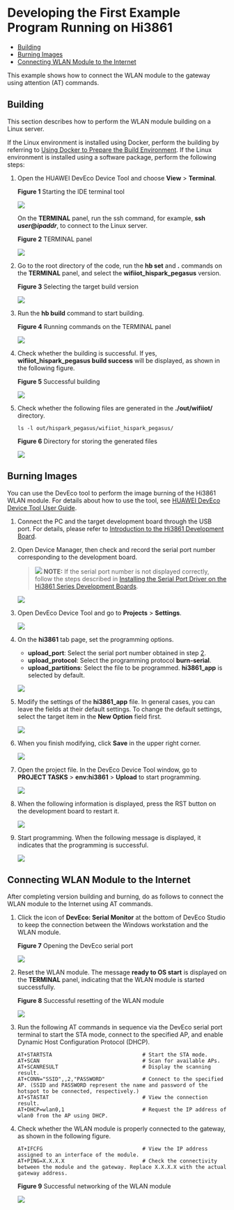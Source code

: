 # Developing the First Example Program Running on Hi3861<a name="EN-US_TOPIC_0000001053302600"></a>

-   [Building](#section191121332125319)
-   [Burning Images](#section1610612214150)
-   [Connecting WLAN Module to the Internet](#section168257461059)

This example shows how to connect the WLAN module to the gateway using attention \(AT\) commands.

## Building<a name="section191121332125319"></a>

This section describes how to perform the WLAN module building on a Linux server.

If the Linux environment is installed using Docker, perform the building by referring to  [Using Docker to Prepare the Build Environment](../get-code/acquiring-tools.md). If the Linux environment is installed using a software package, perform the following steps:

1.  Open the HUAWEI DevEco Device Tool and choose  **View**  \>  **Terminal**.

    **Figure  1**  Starting the IDE terminal tool<a name="fig1975813338510"></a>  
    

    ![](figures/1.png)

    On the  **TERMINAL**  panel, run the ssh command, for example,  **ssh** **_user_@_ipaddr_**, to connect to the Linux server.

    **Figure  2**  TERMINAL panel<a name="fig91165301546"></a>  
    

    ![](figures/2.png)

2.  Go to the root directory of the code, run the  **hb set**  and  **.**  commands on the  **TERMINAL**  panel, and select the  **wifiiot\_hispark\_pegasus**  version.

    **Figure  3**  Selecting the target build version<a name="fig17727115215612"></a>  
    

    ![](figures/3.png)

3.  Run the  **hb build**  command to start building.

    **Figure  4**  Running commands on the TERMINAL panel<a name="fig5493164414573"></a>  
    

    ![](figures/4.png)

4.  Check whether the building is successful. If yes,  **wifiiot\_hispark\_pegasus build success**  will be displayed, as shown in the following figure.

    **Figure  5**  Successful building<a name="fig1262101218463"></a>  
    

    ![](figures/5.png)

5.  Check whether the following files are generated in the  **./out/wifiiot/**  directory.

    ```
    ls -l out/hispark_pegasus/wifiiot_hispark_pegasus/
    ```

    **Figure  6**  Directory for storing the generated files<a name="fig38521346164618"></a>  
    

    ![](figures/3-0.png)


## Burning Images<a name="section1610612214150"></a>

You can use the DevEco tool to perform the image burning of the Hi3861 WLAN module. For details about how to use the tool, see  [HUAWEI DevEco Device Tool User Guide](https://device.harmonyos.com/en/docs/ide/user-guides/service_introduction-0000001050166905).

1.  Connect the PC and the target development board through the USB port. For details, please refer to  [Introduction to the Hi3861 Development Board](https://device.harmonyos.com/en/docs/start/introduce/oem_wifi_start_des-0000001050168548).
2.  <a name="en-us_topic_0000001056563976_li848662117291"></a>Open Device Manager, then check and record the serial port number corresponding to the development board.

    >![](public_sys-resources/icon-note.gif) **NOTE:** 
    >If the serial port number is not displayed correctly, follow the steps described in  [Installing the Serial Port Driver on the Hi3861 Series Development Boards](https://device.harmonyos.com/cn/docs/ide/user-guides/hi3861-drivers-0000001058153433).

    ![](figures/en-us_image_0000001073388838.png)

3.  Open DevEco Device Tool and go to  **Projects**  \>  **Settings**.

    ![](figures/en-us_image_0000001078404538.png)

4.  On the  **hi3861**  tab page, set the programming options.

    -   **upload\_port**: Select the serial port number obtained in step  [2](#en-us_topic_0000001056563976_li848662117291).
    -   **upload\_protocol**: Select the programming protocol  **burn-serial**.
    -   **upload\_partitions**: Select the file to be programmed.  **hi3861\_app**  is selected by default.

    ![](figures/en-us_image_0000001078244328.png)

5.  Modify the settings of the  **hi3861\_app**  file. In general cases, you can leave the fields at their default settings. To change the default settings, select the target item in the  **New Option**  field first.

    ![](figures/en-us_image_0000001120802173.png)

6.  When you finish modifying, click  **Save**  in the upper right corner.

    ![](figures/en-us_image_0000001078313582.png)

7.  Open the project file. In the DevEco Device Tool window, go to  **PROJECT TASKS**  \>  **env:hi3861**  \>  **Upload**  to start programming.

    ![](figures/en-us_image_0000001120802383.png)

8.  When the following information is displayed, press the RST button on the development board to restart it.

    ![](figures/en-us_image_0000001074285712.png)

9.  Start programming. When the following message is displayed, it indicates that the programming is successful.

    ![](figures/en-us_image_0000001074445364.png)


## Connecting WLAN Module to the Internet<a name="section168257461059"></a>

After completing version building and burning, do as follows to connect the WLAN module to the Internet using AT commands.

1.  Click the icon of  **DevEco: Serial Monitor**  at the bottom of DevEco Studio to keep the connection between the Windows workstation and the WLAN module.

    **Figure  7**  Opening the DevEco serial port<a name="fig12489182991119"></a>  
    

    ![](figures/5-1.png)

2.  Reset the WLAN module. The message  **ready to OS start**  is displayed on the  **TERMINAL**  panel, indicating that the WLAN module is started successfully.

    **Figure  8**  Successful resetting of the WLAN module <a name="fig496084516332"></a>  
    

    ![](figures/6.png)

3.  Run the following AT commands in sequence via the DevEco serial port terminal to start the STA mode, connect to the specified AP, and enable Dynamic Host Configuration Protocol \(DHCP\).

    ```
    AT+STARTSTA                             # Start the STA mode.
    AT+SCAN                                 # Scan for available APs.
    AT+SCANRESULT                           # Display the scanning result.
    AT+CONN="SSID",,2,"PASSWORD"            # Connect to the specified AP. (SSID and PASSWORD represent the name and password of the hotspot to be connected, respectively.)
    AT+STASTAT                              # View the connection result.
    AT+DHCP=wlan0,1                         # Request the IP address of wlan0 from the AP using DHCP.
    ```

4.  Check whether the WLAN module is properly connected to the gateway, as shown in the following figure.

    ```
    AT+IFCFG                                # View the IP address assigned to an interface of the module.
    AT+PING=X.X.X.X                         # Check the connectivity between the module and the gateway. Replace X.X.X.X with the actual gateway address.
    ```

    **Figure  9**  Successful networking of the WLAN module<a name="fig1166371318339"></a>  
    

    ![](figures/截图.png)


